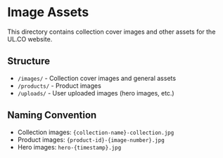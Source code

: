# Image Assets

This directory contains collection cover images and other assets for the UL.CO website.

## Structure
- `/images/` - Collection cover images and general assets
- `/products/` - Product images 
- `/uploads/` - User uploaded images (hero images, etc.)

## Naming Convention
- Collection images: `{collection-name}-collection.jpg`
- Product images: `{product-id}-{image-number}.jpg`
- Hero images: `hero-{timestamp}.jpg`